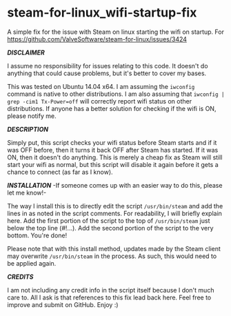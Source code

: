 # steam-for-linux_wifi-startup-fix
A simple fix for the issue with Steam on linux starting the wifi on startup. For https://github.com/ValveSoftware/steam-for-linux/issues/3424


***DISCLAIMER***


I assume no responsibility for issues relating to this code. It doesn't do anything that could cause problems, but it's better to cover my bases.

This was tested on Ubuntu 14.04 x64. I am assuming the <code>iwconfig</code> command is native to other distributions. I am also assuming that <code>iwconfig | grep -cim1 Tx-Power=off</code> will correctly report wifi status on other distributions. If anyone has a better solution for checking if the wifi is ON, please notify me.


***DESCRIPTION***


Simply put, this script checks your wifi status before Steam starts and if it was OFF before, then it turns it back OFF after Steam has started. If it was ON, then it doesn't do anything. This is merely a cheap fix as Steam will still start your wifi as normal, but this script will disable it again before it gets a chance to connect (as far as I know).


***INSTALLATION***
-If someone comes up with an easier way to do this, please let me know!-


The way I install this is to directly edit the script <code>/usr/bin/steam</code> and add the lines in as noted in the script comments. For readability, I will briefly explain here. Add the first portion of the script to the top of <code>/usr/bin/steam</code> just below the top line (#!...). Add the second portion of the script to the very bottom. You're done!

Please note that with this install method, updates made by the Steam client may overwrite <code>/usr/bin/steam</code> in the process. As such, this would need to be applied again.


***CREDITS***


I am not including any credit info in the script itself because I don't much care to. All I ask is that references to this fix lead back here. Feel free to improve and submit on GitHub. Enjoy :)
